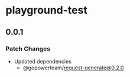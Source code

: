 # playground-test

## 0.0.1

### Patch Changes

- Updated dependencies
  - @gopowerteam/request-generate@0.2.0

